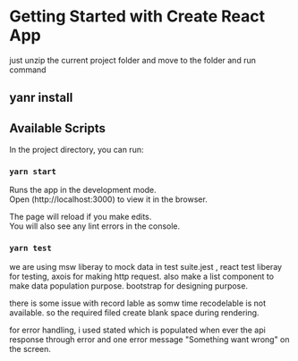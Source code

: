 # Getting Started with Create React App
just unzip the current project folder and move to the folder and run command 
## yanr install

## Available Scripts

In the project directory, you can run:

### `yarn start`

Runs the app in the development mode.\
Open (http://localhost:3000) to view it in the browser.

The page will reload if you make edits.\
You will also see any lint errors in the console.

### `yarn test`

we are using msw liberay to mock data in test suite.jest , react test liberay for testing,
axois for making http request. also make a list component to make data population purpose.
bootstrap for designing purpose.

there is some issue with record lable as somw time recodelable is not available. so the required 
filed create blank space during rendering.

for error handling, i used stated which is populated when ever the api response through error 
and one error message "Something want wrong" on the screen.


